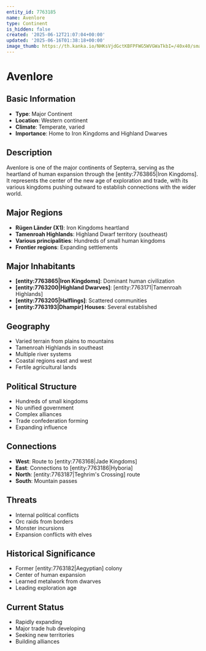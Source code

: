 ```yaml
---
entity_id: 7763185
name: Avenlore
type: Continent
is_hidden: false
created: '2025-06-12T21:07:04+00:00'
updated: '2025-06-16T01:38:18+00:00'
image_thumb: https://th.kanka.io/NHKsVjdGctKBFPFWG5WVGWaTkbI=/40x40/smart/src/campaigns/322885/9f0da587-c99f-411b-9158-dddd2ea04ec8.png
---
```


# Avenlore

## Basic Information

- **Type**: Major Continent
- **Location**: Western continent
- **Climate**: Temperate, varied
- **Importance**: Home to Iron Kingdoms and Highland Dwarves

## Description

Avenlore is one of the major continents of Septerra, serving as the heartland of human expansion through the [entity:7763865|Iron Kingdoms]. It represents the center of the new age of exploration and trade, with its various kingdoms pushing outward to establish connections with the wider world.

## Major Regions

- **Rügen Länder (X1)**: Iron Kingdoms heartland
- **Tamenroah Highlands**: Highland Dwarf territory (southeast)
- **Various principalities**: Hundreds of small human kingdoms
- **Frontier regions**: Expanding settlements

## Major Inhabitants

- **[entity:7763865|Iron Kingdoms]**: Dominant human civilization
- **[entity:7763200|Highland Dwarves]**: [entity:7763171|Tamenroah Highlands]
- **[entity:7763205|Halflings]**: Scattered communities
- **[entity:7763193|Dhampir] Houses**: Several established

## Geography

- Varied terrain from plains to mountains
- Tamenroah Highlands in southeast
- Multiple river systems
- Coastal regions east and west
- Fertile agricultural lands

## Political Structure

- Hundreds of small kingdoms
- No unified government
- Complex alliances
- Trade confederation forming
- Expanding influence

## Connections

- **West**: Route to [entity:7763168|Jade Kingdoms]
- **East**: Connections to [entity:7763186|Hyboria]
- **North**: [entity:7763187|Teghrim's Crossing] route
- **South**: Mountain passes

## Threats

- Internal political conflicts
- Orc raids from borders
- Monster incursions
- Expansion conflicts with elves

## Historical Significance

- Former [entity:7763182|Aegyptian] colony
- Center of human expansion
- Learned metalwork from dwarves
- Leading exploration age

## Current Status

- Rapidly expanding
- Major trade hub developing
- Seeking new territories
- Building alliances